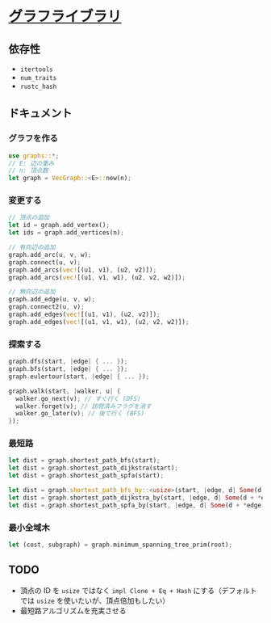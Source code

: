 # [グラフライブラリ](https://github.com/magurofly/cp-library-rs/blob/main/graphs.rs)

## 依存性

* `itertools`
* `num_traits`
* `rustc_hash`

## ドキュメント

### グラフを作る

```rust
use graphs::*;
// E: 辺の重み
// n: 頂点数
let graph = VecGraph::<E>::new(n);
```

### 変更する

```rust
// 頂点の追加
let id = graph.add_vertex();
let ids = graph.add_vertices(n);

// 有向辺の追加
graph.add_arc(u, v, w);
graph.connect(u, v);
graph.add_arcs(vec![(u1, v1), (u2, v2)]);
graph.add_arcs(vec![(u1, v1, w1), (u2, v2, w2)]);

// 無向辺の追加
graph.add_edge(u, v, w);
graph.connect2(u, v);
graph.add_edges(vec![(u1, v1), (u2, v2)]);
graph.add_edges(vec![(u1, v1, w1), (u2, v2, w2)]);
```

### 探索する

```rust
graph.dfs(start, |edge| { ... });
graph.bfs(start, |edge| { ... });
graph.eulertour(start, |edge| { ... });

graph.walk(start, |walker, u| {
  walker.go_next(v); // すぐ行く (DFS)
  walker.forget(v); // 訪問済みフラグを消す
  walker.go_later(v); // 後で行く (BFS)
});
```

### 最短路

```rust
let dist = graph.shortest_path_bfs(start);
let dist = graph.shortest_path_dijkstra(start);
let dist = graph.shortest_path_spfa(start);

let dist = graph.shortest_path_bfs_by::<usize>(start, |edge, d| Some(d + 1) );
let dist = graph.shortest_path_dijkstra_by(start, |edge, d| Some(d + *edge.weight()) );
let dist = graph.shortest_path_spfa_by(start, |edge, d| Some(d + *edge.weight()) );
```

### 最小全域木

```rust
let (cost, subgraph) = graph.minimum_spanning_tree_prim(root);
```

## TODO

* 頂点の ID を `usize` ではなく `impl Clone + Eq + Hash` にする（デフォルトでは `usize` を使いたいが、頂点倍加もしたい） 
* 最短路アルゴリズムを充実させる
